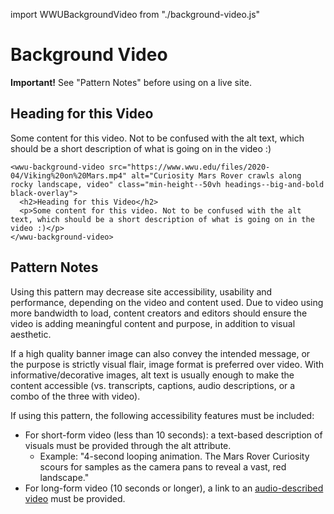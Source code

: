 import WWUBackgroundVideo from "./background-video.js"

# Background Video
<div class="wwu-beyond-basics-block block light-green-bg standard-margin standard-padding">
  <p class="no-margin--bottom"><strong>Important!</strong> See "Pattern Notes" before using on a live site.</p>
</div>

<wwu-background-video src="https://www.wwu.edu/files/2020-04/Viking%20on%20Mars.mp4" alt="4-second looping animation. The Mars Rover Curiosity scours for samples as the camera pans to reveal a vast, red landscape" class="min-height--50vh headings--big-and-bold black-overlay">
  <h2>Heading for this Video</h2>
  <p>Some content for this video. Not to be confused with the alt text, which should be a short description of what is going on in the video :)</p>
</wwu-background-video>

```
<wwu-background-video src="https://www.wwu.edu/files/2020-04/Viking%20on%20Mars.mp4" alt="Curiosity Mars Rover crawls along rocky landscape, video" class="min-height--50vh headings--big-and-bold black-overlay">
  <h2>Heading for this Video</h2>
  <p>Some content for this video. Not to be confused with the alt text, which should be a short description of what is going on in the video :)</p>
</wwu-background-video>
  ```
## Pattern Notes

Using this pattern may decrease site accessibility, usability and performance, depending on the video and content used. Due to video using more bandwidth to load, content creators and editors should ensure the video is adding meaningful content and purpose, in addition to visual aesthetic. 

If a high quality banner image can also convey the intended message, or the purpose is strictly visual flair, image format is preferred over video. With informative/decorative images, alt text is usually enough to make the content accessible (vs. transcripts, captions, audio descriptions, or a combo of the three with video).

If using this pattern, the following accessibility features must be included:

* For short-form video (less than 10 seconds): a text-based description of visuals must be provided through the alt attribute.
  * Example: "4-second looping animation. The Mars Rover Curiosity scours for samples as the camera pans to reveal a vast, red landscape."
* For long-form video (10 seconds or longer), a link to an [audio-described video](https://urm.wwu.edu/accessibility/guide/provide-audio-descriptions-time-based-media) must be provided.